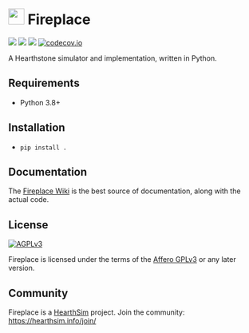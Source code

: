 # <img src="/logo.png" height="32" width="32"/> Fireplace
[![](https://img.shields.io/badge/python-3.10+-blue.svg)](https://peps.python.org/pep-0619/)
[![](https://img.shields.io/github/license/play-boardgames-together/fireplace.svg)](https://github.com/play-boardgames-together/fireplace/blob/master/LICENSE.md)
[![](https://github.com/play-boardgames-together/backend/actions/workflows/build.yml/badge.svg)](https://github.com/play-boardgames-together/backend/actions/workflows/build.yml)
[![codecov.io](https://codecov.io/github/play-boardgames-together/fireplace/coverage.svg?branch=8.4.0.20022)](https://codecov.io/github/play-boardgames-together/fireplace)

A Hearthstone simulator and implementation, written in Python.


## Requirements

* Python 3.8+


## Installation

* `pip install .`


## Documentation

The [Fireplace Wiki](https://github.com/play-boardgames-together/fireplace/wiki) is the best
source of documentation, along with the actual code.


## License

[![AGPLv3](https://www.gnu.org/graphics/agplv3-88x31.png)](http://choosealicense.com/licenses/agpl-3.0/)

Fireplace is licensed under the terms of the
[Affero GPLv3](https://www.gnu.org/licenses/agpl-3.0.en.html) or any later version.


## Community

Fireplace is a [HearthSim](http://hearthsim.info/) project.
Join the community: <https://hearthsim.info/join/>
